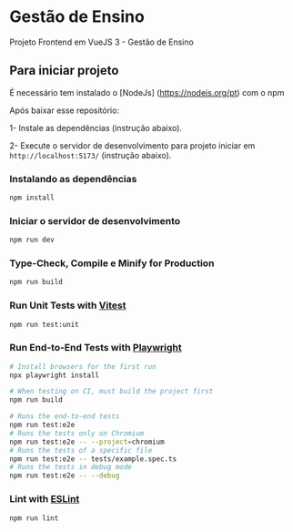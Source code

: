 # Gestão de Ensino

Projeto Frontend em VueJS 3 - Gestão de Ensino

## Para iniciar projeto

É necessário tem instalado o [NodeJs] (<https://nodejs.org/pt>) com o npm

Após baixar esse repositório:

1- Instale as dependências (instrução abaixo).

2- Execute o servidor de desenvolvimento para projeto iniciar em `http://localhost:5173/` (instrução abaixo).

### Instalando as dependências

```sh
npm install
```

### Iniciar o servidor de desenvolvimento

```sh
npm run dev
```

### Type-Check, Compile e Minify for Production

```sh
npm run build
```

### Run Unit Tests with [Vitest](https://vitest.dev/)

```sh
npm run test:unit
```

### Run End-to-End Tests with [Playwright](https://playwright.dev)

```sh
# Install browsers for the first run
npx playwright install

# When testing on CI, must build the project first
npm run build

# Runs the end-to-end tests
npm run test:e2e
# Runs the tests only on Chromium
npm run test:e2e -- --project=chromium
# Runs the tests of a specific file
npm run test:e2e -- tests/example.spec.ts
# Runs the tests in debug mode
npm run test:e2e -- --debug
```

### Lint with [ESLint](https://eslint.org/)

```sh
npm run lint
```
